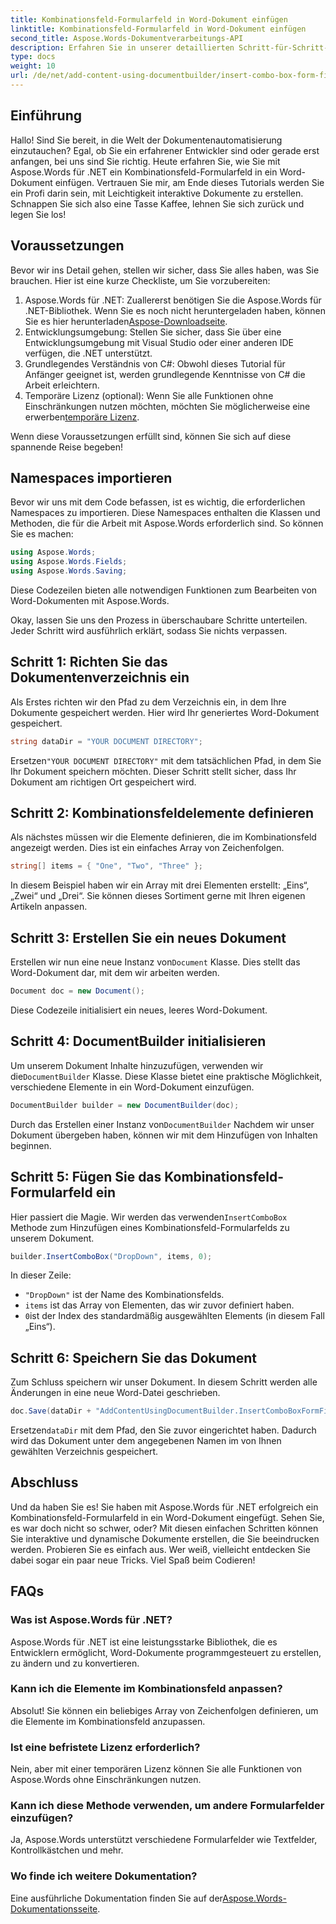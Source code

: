```yaml
---
title: Kombinationsfeld-Formularfeld in Word-Dokument einfügen
linktitle: Kombinationsfeld-Formularfeld in Word-Dokument einfügen
second_title: Aspose.Words-Dokumentverarbeitungs-API
description: Erfahren Sie in unserer detaillierten Schritt-für-Schritt-Anleitung, wie Sie mit Aspose.Words für .NET ein Kombinationsfeld-Formularfeld in ein Word-Dokument einfügen.
type: docs
weight: 10
url: /de/net/add-content-using-documentbuilder/insert-combo-box-form-field/
---
```

## Einführung

Hallo! Sind Sie bereit, in die Welt der Dokumentenautomatisierung einzutauchen? Egal, ob Sie ein erfahrener Entwickler sind oder gerade erst anfangen, bei uns sind Sie richtig. Heute erfahren Sie, wie Sie mit Aspose.Words für .NET ein Kombinationsfeld-Formularfeld in ein Word-Dokument einfügen. Vertrauen Sie mir, am Ende dieses Tutorials werden Sie ein Profi darin sein, mit Leichtigkeit interaktive Dokumente zu erstellen. Schnappen Sie sich also eine Tasse Kaffee, lehnen Sie sich zurück und legen Sie los!

## Voraussetzungen

Bevor wir ins Detail gehen, stellen wir sicher, dass Sie alles haben, was Sie brauchen. Hier ist eine kurze Checkliste, um Sie vorzubereiten:

1.  Aspose.Words für .NET: Zuallererst benötigen Sie die Aspose.Words für .NET-Bibliothek. Wenn Sie es noch nicht heruntergeladen haben, können Sie es hier herunterladen[Aspose-Downloadseite](https://releases.aspose.com/words/net/).
2. Entwicklungsumgebung: Stellen Sie sicher, dass Sie über eine Entwicklungsumgebung mit Visual Studio oder einer anderen IDE verfügen, die .NET unterstützt.
3. Grundlegendes Verständnis von C#: Obwohl dieses Tutorial für Anfänger geeignet ist, werden grundlegende Kenntnisse von C# die Arbeit erleichtern.
4.  Temporäre Lizenz (optional): Wenn Sie alle Funktionen ohne Einschränkungen nutzen möchten, möchten Sie möglicherweise eine erwerben[temporäre Lizenz](https://purchase.aspose.com/temporary-license/).

Wenn diese Voraussetzungen erfüllt sind, können Sie sich auf diese spannende Reise begeben!

## Namespaces importieren

Bevor wir uns mit dem Code befassen, ist es wichtig, die erforderlichen Namespaces zu importieren. Diese Namespaces enthalten die Klassen und Methoden, die für die Arbeit mit Aspose.Words erforderlich sind. So können Sie es machen:

```csharp
using Aspose.Words;
using Aspose.Words.Fields;
using Aspose.Words.Saving;
```

Diese Codezeilen bieten alle notwendigen Funktionen zum Bearbeiten von Word-Dokumenten mit Aspose.Words.

Okay, lassen Sie uns den Prozess in überschaubare Schritte unterteilen. Jeder Schritt wird ausführlich erklärt, sodass Sie nichts verpassen.

## Schritt 1: Richten Sie das Dokumentenverzeichnis ein

Als Erstes richten wir den Pfad zu dem Verzeichnis ein, in dem Ihre Dokumente gespeichert werden. Hier wird Ihr generiertes Word-Dokument gespeichert.

```csharp
string dataDir = "YOUR DOCUMENT DIRECTORY";
```

 Ersetzen`"YOUR DOCUMENT DIRECTORY"` mit dem tatsächlichen Pfad, in dem Sie Ihr Dokument speichern möchten. Dieser Schritt stellt sicher, dass Ihr Dokument am richtigen Ort gespeichert wird.

## Schritt 2: Kombinationsfeldelemente definieren

Als nächstes müssen wir die Elemente definieren, die im Kombinationsfeld angezeigt werden. Dies ist ein einfaches Array von Zeichenfolgen.

```csharp
string[] items = { "One", "Two", "Three" };
```

In diesem Beispiel haben wir ein Array mit drei Elementen erstellt: „Eins“, „Zwei“ und „Drei“. Sie können dieses Sortiment gerne mit Ihren eigenen Artikeln anpassen.

## Schritt 3: Erstellen Sie ein neues Dokument

 Erstellen wir nun eine neue Instanz von`Document` Klasse. Dies stellt das Word-Dokument dar, mit dem wir arbeiten werden.

```csharp
Document doc = new Document();
```

Diese Codezeile initialisiert ein neues, leeres Word-Dokument.

## Schritt 4: DocumentBuilder initialisieren

 Um unserem Dokument Inhalte hinzuzufügen, verwenden wir die`DocumentBuilder` Klasse. Diese Klasse bietet eine praktische Möglichkeit, verschiedene Elemente in ein Word-Dokument einzufügen.

```csharp
DocumentBuilder builder = new DocumentBuilder(doc);
```

 Durch das Erstellen einer Instanz von`DocumentBuilder` Nachdem wir unser Dokument übergeben haben, können wir mit dem Hinzufügen von Inhalten beginnen.

## Schritt 5: Fügen Sie das Kombinationsfeld-Formularfeld ein

 Hier passiert die Magie. Wir werden das verwenden`InsertComboBox` Methode zum Hinzufügen eines Kombinationsfeld-Formularfelds zu unserem Dokument.

```csharp
builder.InsertComboBox("DropDown", items, 0);
```

In dieser Zeile:
- `"DropDown"` ist der Name des Kombinationsfelds.
- `items` ist das Array von Elementen, das wir zuvor definiert haben.
- `0`ist der Index des standardmäßig ausgewählten Elements (in diesem Fall „Eins“).

## Schritt 6: Speichern Sie das Dokument

Zum Schluss speichern wir unser Dokument. In diesem Schritt werden alle Änderungen in eine neue Word-Datei geschrieben.

```csharp
doc.Save(dataDir + "AddContentUsingDocumentBuilder.InsertComboBoxFormField.docx");
```

 Ersetzen`dataDir` mit dem Pfad, den Sie zuvor eingerichtet haben. Dadurch wird das Dokument unter dem angegebenen Namen im von Ihnen gewählten Verzeichnis gespeichert.

## Abschluss

Und da haben Sie es! Sie haben mit Aspose.Words für .NET erfolgreich ein Kombinationsfeld-Formularfeld in ein Word-Dokument eingefügt. Sehen Sie, es war doch nicht so schwer, oder? Mit diesen einfachen Schritten können Sie interaktive und dynamische Dokumente erstellen, die Sie beeindrucken werden. Probieren Sie es einfach aus. Wer weiß, vielleicht entdecken Sie dabei sogar ein paar neue Tricks. Viel Spaß beim Codieren!

## FAQs

### Was ist Aspose.Words für .NET?  
Aspose.Words für .NET ist eine leistungsstarke Bibliothek, die es Entwicklern ermöglicht, Word-Dokumente programmgesteuert zu erstellen, zu ändern und zu konvertieren.

### Kann ich die Elemente im Kombinationsfeld anpassen?  
Absolut! Sie können ein beliebiges Array von Zeichenfolgen definieren, um die Elemente im Kombinationsfeld anzupassen.

### Ist eine befristete Lizenz erforderlich?  
Nein, aber mit einer temporären Lizenz können Sie alle Funktionen von Aspose.Words ohne Einschränkungen nutzen.

### Kann ich diese Methode verwenden, um andere Formularfelder einzufügen?  
Ja, Aspose.Words unterstützt verschiedene Formularfelder wie Textfelder, Kontrollkästchen und mehr.

### Wo finde ich weitere Dokumentation?  
 Eine ausführliche Dokumentation finden Sie auf der[Aspose.Words-Dokumentationsseite](https://reference.aspose.com/words/net/).